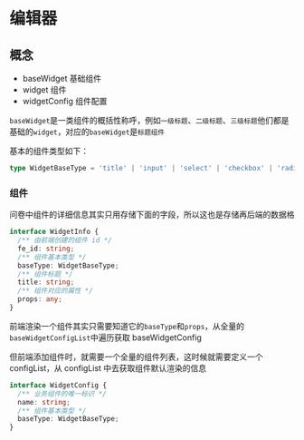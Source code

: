 # 编辑器

## 概念

- baseWidget 基础组件
- widget 组件
- widgetConfig 组件配置

`baseWidget`是一类组件的概括性称呼，例如`一级标题`、`二级标题`、`三级标题`他们都是基础的`widget`，对应的`baseWidget`是`标题组件`

基本的组件类型如下：

```typescript
type WidgetBaseType = 'title' | 'input' | 'select' | 'checkbox' | 'radio';
```

### 组件

问卷中组件的详细信息其实只用存储下面的字段，所以这也是存储再后端的数据格

```typescript
interface WidgetInfo {
  /** 由前端创建的组件 id */
  fe_id: string;
  /** 组件基本类型 */
  baseType: WidgetBaseType;
  /** 组件标题 */
  title: string;
  /** 组件对应的属性 */
  props: any;
}
```

前端渲染一个组件其实只需要知道它的`baseType`和`props`，从全量的`baseWidgetConfigList`中遍历获取 baseWidgetConfig

但前端添加组件时，就需要一个全量的组件列表，这时候就需要定义一个 configList，从 configList 中去获取组件默认渲染的信息

```typescript
interface WidgetConfig {
  /** 业务组件的唯一标识 */
  name: string;
  /** 组件基本类型 */
  baseType: WidgetBaseType;
}
```

